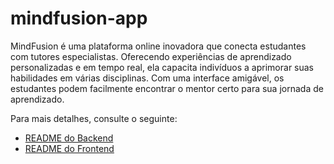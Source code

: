 # mindfusion-app

MindFusion é uma plataforma online inovadora que conecta estudantes com tutores especialistas. Oferecendo experiências de aprendizado personalizadas e em tempo real, ela capacita indivíduos a aprimorar suas habilidades em várias disciplinas. Com uma interface amigável, os estudantes podem facilmente encontrar o mentor certo para sua jornada de aprendizado.

Para mais detalhes, consulte o seguinte:

- [README do Backend](/backend/README.md)
- [README do Frontend](/frontend/README.md)
